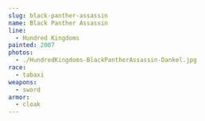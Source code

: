 ```yaml
---
slug: black-panther-assassin
name: Black Panther Assassin
line:
  - Hundred Kingdoms
painted: 2007
photos:
  - ./HundredKingdoms-BlackPantherAssassin-Dankel.jpg
race:
  - tabaxi
weapons:
  - sword
armor:
  - cloak
---
```

